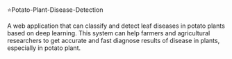 ⭐Potato-Plant-Disease-Detection

A web application that can classify and detect leaf diseases in potato plants based on deep learning. This system can help farmers and agricultural researchers to get accurate and fast diagnose results of disease in plants, especially in potato plant.
